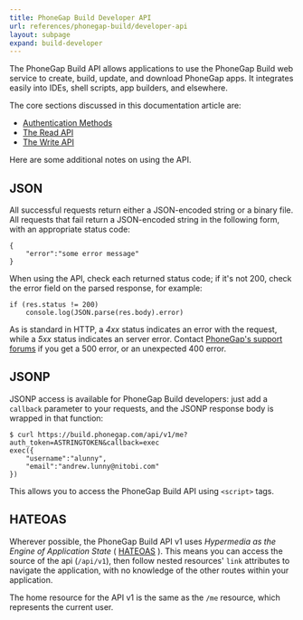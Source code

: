 ```yaml
---
title: PhoneGap Build Developer API
url: references/phonegap-build/developer-api
layout: subpage
expand: build-developer
---
```



The PhoneGap Build API allows applications to use the PhoneGap Build web service to create, build, update, and download PhoneGap apps. It integrates easily into IDEs, shell scripts, app builders, and elsewhere.

The core sections discussed in this documentation article are:

* [Authentication Methods](oauth)
* [The Read API](read)
* [The Write API](write)

Here are some additional notes on using the API.

## JSON

All successful requests return either a JSON-encoded string or a binary file. All requests that fail return a JSON-encoded string in the following form, with an appropriate status code:

    {
        "error":"some error message"
    }

When using the API, check each returned status code; if it's not 200, check the error field on the parsed response, for example:

    if (res.status != 200)
        console.log(JSON.parse(res.body).error)

As is standard in HTTP, a _4xx_ status indicates an error with the request, while a _5xx_ status indicates an server error. Contact
  <a href="http://community.phonegap.com" target="_blank">PhoneGap's support forums</a>
if you get a 500 error, or an unexpected 400 error.

## JSONP

JSONP access is available for PhoneGap Build developers: just add a `callback` parameter to your requests, and the JSONP response body is wrapped in that function:

    $ curl https://build.phonegap.com/api/v1/me?auth_token=ASTRINGTOKEN&callback=exec
    exec({
        "username":"alunny",
        "email":"andrew.lunny@nitobi.com"
    })

This allows you to access the PhoneGap Build API using `<script>` tags.

## HATEOAS

Wherever possible, the PhoneGap Build API v1 uses _Hypermedia as the Engine of Application State_ (
  <a href="http://en.wikipedia.org/wiki/HATEOAS" target="_blank">HATEOAS</a>
).  This means you can access the source of the api (`/api/v1`), then follow nested resources' `link` attributes to navigate the application, with no knowledge of the other routes within your application.

The home resource for the API v1 is the same as the `/me` resource, which represents the current user.
